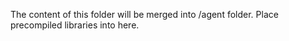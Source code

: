 The content of this folder will be merged into <plugin>/agent folder. Place precompiled libraries into here.
